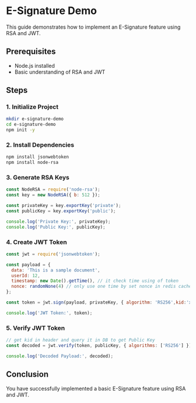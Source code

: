 # E-Signature Demo

This guide demonstrates how to implement an E-Signature feature using RSA and JWT.

## Prerequisites

- Node.js installed
- Basic understanding of RSA and JWT

## Steps

### 1. Initialize Project

```bash
mkdir e-signature-demo
cd e-signature-demo
npm init -y
```

### 2. Install Dependencies

```bash
npm install jsonwebtoken
npm install node-rsa
```

### 3. Generate RSA Keys

```javascript
const NodeRSA = require('node-rsa');
const key = new NodeRSA({ b: 512 });

const privateKey = key.exportKey('private');
const publicKey = key.exportKey('public');

console.log('Private Key:', privateKey);
console.log('Public Key:', publicKey);
```

### 4. Create JWT Token

```javascript
const jwt = require('jsonwebtoken');

const payload = {
  data: 'This is a sample document',
  userId: 12,
  timestamp: new Date().getTime(), // it check time using of token
  nonce: randomNone(4) // only use one time by set nonce in redis cache
};

const token = jwt.sign(payload, privateKey, { algorithm: 'RS256',kid:'xxxxx' });

console.log('JWT Token:', token);
```

### 5. Verify JWT Token

```javascript
// get kid in header and query it in DB to get Public Key
const decoded = jwt.verify(token, publicKey, { algorithms: ['RS256'] });

console.log('Decoded Payload:', decoded);
```

## Conclusion

You have successfully implemented a basic E-Signature feature using RSA and JWT.
